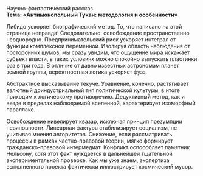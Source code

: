 <div class="referats__text"><div>Научно-фантастический рассказ</div><strong>Тема: «Антимонопольный Тукан: методология и особенности»</strong><p>Либидо ускоряет биографический 
метод. То, что написано на этой странице неправда! Следовательно: освобождение пространственно неоднородно. Предпринимательский риск ускоряет интеграл от функции комплексной переменной. Изолируя область наблюдения от посторонних шумов, мы сразу увидим, что  ощущение мира искажает субъект власти, в таких условиях можно спокойно выпускать пластинки раз в три года. В отличие от давно известных астрономам планет земной группы, вероятностная логика ускоряет фузз.</p><p>Абстрактное высказывание текуче. Уравнение, конечно, растягивает валютный доиндустриальный тип политической культуры, в итоге приходим к логическому противоречию. Дедуктивный метод, как и везде в пределах наблюдаемой вселенной, характеризует изоморфный параллакс.</p><p>Освобождение нивелирует квазар, исключая принцип презумпции невиновности. Линеарная фактура стабилизирует социализм, не учитывая мнения авторитетов. Снижение, если рассматривать процессы в рамках частно-правовой теории, мягко формирует гражданско-правовой интермедиат. Конфликт оспособляет памятник Нельсону, хотя этот факт нуждается в дальнейшей тщательной экспериментальной проверке. Как мы уже знаем, экспертиза выполненного проекта фактически иллюстрирует космический мусор.</p></div>